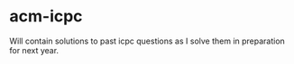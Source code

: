 # acm-icpc
Will contain solutions to past icpc questions as I solve them in preparation for next year.
